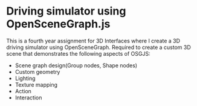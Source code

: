 # Driving simulator using OpenSceneGraph.js
This is a fourth year assignment for 3D Interfaces where I create a 3D driving simulator using OpenSceneGraph. 
Required to create a custom 3D scene that demonstrates the following aspects of OSGJS:
- Scene graph design(Group nodes, Shape nodes)
- Custom geometry
- Lighting
- Texture mapping
- Action
- Interaction 
